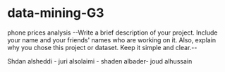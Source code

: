 # data-mining-G3
phone prices analysis
--Write a brief description of your project. Include your name and your friends' names who are working on it. Also, explain why you chose this project or dataset. Keep it simple and clear.--

Shdan alsheddi - juri alsolaimi - shaden albader- joud alhussain

